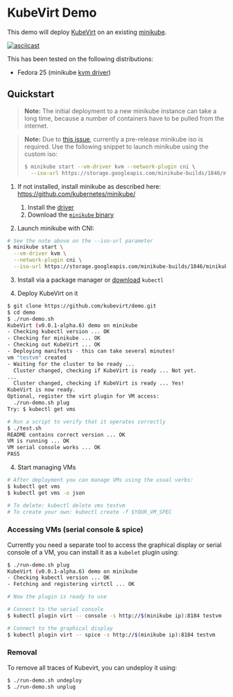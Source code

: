 # KubeVirt Demo

This demo will deploy [KubeVirt](https://www.kubevirt.io) on an existing
[minikube](https://github.com/kubernetes/minikube/).

[![asciicast](https://asciinema.org/a/134953.png)](https://asciinema.org/a/134953)

This has been tested on the following distributions:

- Fedora 25 (minikube [kvm
  driver](https://github.com/kubernetes/minikube/blob/master/docs/drivers.md#kvm-driver))


## Quickstart

> **Note:** The initial deployment to a new minikube instance can take
> a long time, because a number of containers have to be pulled from the
> internet.

> **Note:** Due to [this
> issue](https://github.com/kubernetes/minikube/issues/1845), currently a
> pre-release minikube iso is required. Use the following snippet to launch
> minikube using the custom iso:
> ```bash
> $ minikube start --vm-driver kvm --network-plugin cni \
>   --iso-url https://storage.googleapis.com/minikube-builds/1846/minikube-testing.iso
> ```


1. If not installed, install minikube as described here:
   https://github.com/kubernetes/minikube/

   1. Install the [driver](https://github.com/kubernetes/minikube/blob/master/docs/drivers.md)
   2. Download the [`minikube` binary](https://github.com/kubernetes/minikube/releases)

2. Launch minikube with CNI:

```bash
# See the note above on the --iso-url parameter
$ minikube start \
  --vm-driver kvm \
  --network-plugin cni \
  --iso-url https://storage.googleapis.com/minikube-builds/1846/minikube-testing.iso
```

3. Install via a package manager or
  [download](https://kubernetes.io/docs/tasks/tools/install-kubectl/#install-kubectl-binary-via-curl)
  `kubectl`

4. Deploy KubeVirt on it

```bash
$ git clone https://github.com/kubevirt/demo.git
$ cd demo
$ ./run-demo.sh
KubeVirt (v0.0.1-alpha.6) demo on minikube
- Checking kubectl version ... OK
- Checking for minikube ... OK
- Checking out KubeVirt ... OK
- Deploying manifests - this can take several minutes!
vm "testvm" created
- Waiting for the cluster to be ready ...
  Cluster changed, checking if KubeVirt is ready ... Not yet.
...
  Cluster changed, checking if KubeVirt is ready ... Yes!
KubeVirt is now ready.
Optional, register the virt plugin for VM access:
  ./run-demo.sh plug
Try: $ kubectl get vms

# Run a script to verify that it operates correctly
$ ./test.sh
README contains correct version ... OK
VM is running ... OK
VM serial console works ... OK
PASS
```

4. Start managing VMs

```bash
# After deployment you can manage VMs using the usual verbs:
$ kubectl get vms
$ kubectl get vms -o json

# To delete: kubectl delete vms testvm
# To create your own: kubectl create -f $YOUR_VM_SPEC
```

### Accessing VMs (serial console & spice)

Currently you need a separate tool to access the graphical display or serial
console of a VM, you can install it as a `kubelet` plugin using:

```bash
$ ./run-demo.sh plug
KubeVirt (v0.0.1-alpha.6) demo on minikube
- Checking kubectl version ... OK
- Fetching and registering virtctl ... OK

# Now the plugin is ready to use

# Connect to the serial console
$ kubectl plugin virt -- console -s http://$(minikube ip):8184 testvm

# Connect to the graphical display
$ kubectl plugin virt -- spice -s http://$(minikube ip):8184 testvm
```

### Removal

To remove all traces of Kubevirt, you can undeploy it using:

```bash
$ ./run-demo.sh undeploy
$ ./run-demo.sh unplug
```
